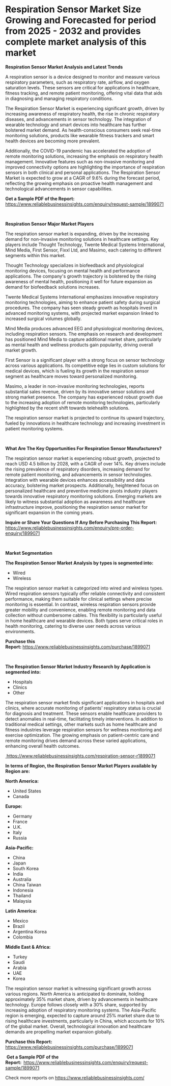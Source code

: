 <p><h1>Respiration Sensor Market Size Growing and Forecasted for period from 2025 - 2032 and provides complete market analysis of this market</h1></p><p><strong>Respiration Sensor Market Analysis and Latest Trends</strong></p>
<p><p>A respiration sensor is a device designed to monitor and measure various respiratory parameters, such as respiratory rate, airflow, and oxygen saturation levels. These sensors are critical for applications in healthcare, fitness tracking, and remote patient monitoring, offering vital data that aids in diagnosing and managing respiratory conditions.</p><p>The Respiration Sensor Market is experiencing significant growth, driven by increasing awareness of respiratory health, the rise in chronic respiratory diseases, and advancements in sensor technology. The integration of wearable technology and smart devices into healthcare has further bolstered market demand. As health-conscious consumers seek real-time monitoring solutions, products like wearable fitness trackers and smart health devices are becoming more prevalent.</p><p>Additionally, the COVID-19 pandemic has accelerated the adoption of remote monitoring solutions, increasing the emphasis on respiratory health management. Innovative features such as non-invasive monitoring and improved connectivity options are highlighting the importance of respiration sensors in both clinical and personal applications. The Respiration Sensor Market is expected to grow at a CAGR of 9.6% during the forecast period, reflecting the growing emphasis on proactive health management and technological advancements in sensor capabilities.</p></p>
<p><strong>Get a Sample PDF of the Report:&nbsp;</strong> <a href="https://www.reliablebusinessinsights.com/enquiry/request-sample/1899071?utm_campaign=2707&utm_medium=2&utm_source=Github&utm_content=ia&utm_term=04032025&utm_id=respiration-sensor">https://www.reliablebusinessinsights.com/enquiry/request-sample/1899071</a></p>
<p>&nbsp;</p>
<p><strong>Respiration Sensor Major Market Players</strong></p>
<p><p>The respiration sensor market is expanding, driven by the increasing demand for non-invasive monitoring solutions in healthcare settings. Key players include Thought Technology, Twente Medical Systems International, Mind Media, First Sensor, Fixxl Ltd, and Masimo, each catering to different segments within this market.</p><p>Thought Technology specializes in biofeedback and physiological monitoring devices, focusing on mental health and performance applications. The company's growth trajectory is bolstered by the rising awareness of mental health, positioning it well for future expansion as demand for biofeedback solutions increases.</p><p>Twente Medical Systems International emphasizes innovative respiratory monitoring technologies, aiming to enhance patient safety during surgical procedures. The company has seen steady growth as hospitals invest in advanced monitoring systems, with projected market expansion linked to increased surgical volumes globally.</p><p>Mind Media produces advanced EEG and physiological monitoring devices, including respiration sensors. The emphasis on research and development has positioned Mind Media to capture additional market share, particularly as mental health and wellness products gain popularity, driving overall market growth.</p><p>First Sensor is a significant player with a strong focus on sensor technology across various applications. Its competitive edge lies in custom solutions for medical devices, which is fueling its growth in the respiration sensor segment as healthcare moves toward personalized monitoring.</p><p>Masimo, a leader in non-invasive monitoring technologies, reports substantial sales revenue, driven by its innovative sensor solutions and strong market presence. The company has experienced robust growth due to the increasing adoption of remote monitoring technologies, particularly highlighted by the recent shift towards telehealth solutions.</p><p>The respiration sensor market is projected to continue its upward trajectory, fueled by innovations in healthcare technology and increasing investment in patient monitoring systems.</p></p>
<p>&nbsp;</p>
<p><strong>What Are The Key Opportunities For Respiration Sensor Manufacturers?</strong></p>
<p><p>The respiration sensor market is experiencing robust growth, projected to reach USD 4.5 billion by 2028, with a CAGR of over 14%. Key drivers include the rising prevalence of respiratory disorders, increasing demand for remote patient monitoring, and advancements in sensor technologies. Integration with wearable devices enhances accessibility and data accuracy, bolstering market prospects. Additionally, heightened focus on personalized healthcare and preventive medicine pivots industry players towards innovative respiratory monitoring solutions. Emerging markets are likely to witness substantial adoption as awareness and healthcare infrastructure improve, positioning the respiration sensor market for significant expansion in the coming years.</p></p>
<p><strong>Inquire or Share Your Questions If Any Before Purchasing This Report:</strong> <a href="https://www.reliablebusinessinsights.com/enquiry/pre-order-enquiry/1899071?utm_campaign=2707&utm_medium=2&utm_source=Github&utm_content=ia&utm_term=04032025&utm_id=respiration-sensor">https://www.reliablebusinessinsights.com/enquiry/pre-order-enquiry/1899071</a></p>
<p>&nbsp;</p>
<p><strong>Market Segmentation</strong></p>
<p><strong>The Respiration Sensor Market Analysis by types is segmented into:</strong></p>
<p><ul><li>Wired</li><li>Wireless</li></ul></p>
<p><p>The respiration sensor market is categorized into wired and wireless types. Wired respiration sensors typically offer reliable connectivity and consistent performance, making them suitable for clinical settings where precise monitoring is essential. In contrast, wireless respiration sensors provide greater mobility and convenience, enabling remote monitoring and data collection without cumbersome cables. This flexibility is particularly useful in home healthcare and wearable devices. Both types serve critical roles in health monitoring, catering to diverse user needs across various environments.</p></p>
<p><strong>Purchase this Report:&nbsp;</strong><a href="https://www.reliablebusinessinsights.com/purchase/1899071?utm_campaign=2707&utm_medium=2&utm_source=Github&utm_content=ia&utm_term=04032025&utm_id=respiration-sensor">https://www.reliablebusinessinsights.com/purchase/1899071</a></p>
<p>&nbsp;</p>
<p><strong>The Respiration Sensor Market Industry Research by Application is segmented into:</strong></p>
<p><ul><li>Hospitals</li><li>Clinics</li><li>Other</li></ul></p>
<p><p>The respiration sensor market finds significant applications in hospitals and clinics, where accurate monitoring of patients' respiratory status is crucial for diagnosis and treatment. These sensors enable healthcare providers to detect anomalies in real-time, facilitating timely interventions. In addition to traditional medical settings, other markets such as home healthcare and fitness industries leverage respiration sensors for wellness monitoring and exercise optimization. The growing emphasis on patient-centric care and remote monitoring drives demand across these varied applications, enhancing overall health outcomes.</p></p>
<p><a href="https://www.reliablebusinessinsights.com/respiration-sensor-r1899071?utm_campaign=2707&utm_medium=2&utm_source=Github&utm_content=ia&utm_term=04032025&utm_id=respiration-sensor">&nbsp;https://www.reliablebusinessinsights.com/respiration-sensor-r1899071</a></p>
<p><strong>In terms of Region, the Respiration Sensor Market Players available by Region are:</strong></p>
<p>
    <p> <strong> North America: </strong>
        <ul>
            <li>United States</li>
            <li>Canada</li>
        </ul>
        </p> 
    <p> <strong> Europe: </strong>
        <ul>
            <li>Germany</li>
            <li>France</li>
            <li>U.K.</li>
            <li>Italy</li>
            <li>Russia</li>
        </ul>
        </p> 
    <p> <strong> Asia-Pacific: </strong>
        <ul>
            <li>China</li>
            <li>Japan</li>
            <li>South Korea</li>
            <li>India</li>
            <li>Australia</li>
            <li>China Taiwan</li>
            <li>Indonesia</li>
            <li>Thailand</li>
            <li>Malaysia</li>
        </ul>
        </p> 
    <p> <strong> Latin America: </strong>
        <ul>
            <li>Mexico</li>
            <li>Brazil</li>
            <li>Argentina Korea</li>
            <li>Colombia</li>
        </ul>
        </p> 
    <p> <strong> Middle East & Africa: </strong>
        <ul>
            <li>Turkey</li>
            <li>Saudi</li>
            <li>Arabia</li>
            <li>UAE</li>
            <li>Korea</li>
        </ul>
    </p>
    </p>
<p><p>The respiration sensor market is witnessing significant growth across various regions. North America is anticipated to dominate, holding approximately 35% market share, driven by advancements in healthcare technology. Europe follows closely with a 30% share, supported by increasing adoption of respiratory monitoring systems. The Asia-Pacific region is emerging, expected to capture around 25% market share due to rising healthcare investments, particularly in China, which accounts for 10% of the global market. Overall, technological innovation and healthcare demands are propelling market expansion globally.</p></p>
<p><strong>Purchase this Report: </strong><a href="https://www.reliablebusinessinsights.com/purchase/1899071?utm_campaign=2707&utm_medium=2&utm_source=Github&utm_content=ia&utm_term=04032025&utm_id=respiration-sensor">https://www.reliablebusinessinsights.com/purchase/1899071</a></p>
<p>&nbsp;<strong>Get a Sample PDF of the Report:&nbsp;&nbsp;</strong><a href="https://www.reliablebusinessinsights.com/enquiry/request-sample/1899071?utm_campaign=2707&utm_medium=2&utm_source=Github&utm_content=ia&utm_term=04032025&utm_id=respiration-sensor">https://www.reliablebusinessinsights.com/enquiry/request-sample/1899071</a></p>
<p><strong></strong></p>
<p>Check more reports on <a href="https://www.reliablebusinessinsights.com/?utm_campaign=2707&utm_medium=2&utm_source=Github&utm_content=ia&utm_term=04032025&utm_id=respiration-sensor">https://www.reliablebusinessinsights.com/</a></p>